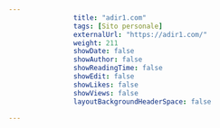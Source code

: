 ```yaml
---
                title: "adir1.com"
                tags: [Sito personale]
                externalUrl: "https://adir1.com/"
                weight: 211
                showDate: false
                showAuthor: false
                showReadingTime: false
                showEdit: false
                showLikes: false
                showViews: false
                layoutBackgroundHeaderSpace: false
                
---
```


